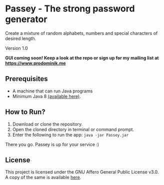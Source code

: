 # Passey - The strong password generator

Create a mixture of random alphabets, numbers and special characters of desired length.

Version 1.0

**GUI coming soon! Keep a look at the repo or sign up for my mailing list at https://www.prodominik.me**

## Prerequisites

- A machine that can run Java programs
- Minimum Java 8 [(available here)](https://aws.amazon.com/corretto/).

## How to Run?
1. Download or clone the repository.
2. Open the cloned directory in terminal or command prompt.
3. Enter the following to run the app:
`java -jar Passey.jar`

There you go. Passey is up for your service :)

## License
This project is licensed under the GNU Affero General Public License v3.0. A copy of the same is available [here](https://github.com/sm32d/passey/blob/master/LICENSE.md).
